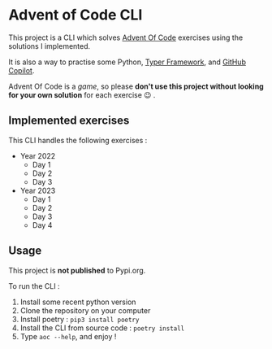 # Advent of Code CLI
This project is a CLI which solves [Advent Of Code](https://adventofcode.com/) exercises using the solutions I implemented.

It is also a way to practise some Python, [Typer Framework](https://typer.tiangolo.com/), and [GitHub Copilot](https://github.com/features/copilot).

Advent Of Code is a *game*, so please **don't use this project without looking for your own solution** for each exercise :wink: .

## Implemented exercises
This CLI handles the following exercises :
- Year 2022
   - Day 1
   - Day 2
   - Day 3
- Year 2023
   - Day 1
   - Day 2
   - Day 3
   - Day 4

## Usage
This project is **not published** to Pypi.org.

To run the CLI :
1. Install some recent python version
1. Clone the repository on your computer
1. Install poetry : `pip3 install poetry`
1. Install the CLI from source code : `poetry install`
1. Type `aoc --help`, and enjoy !